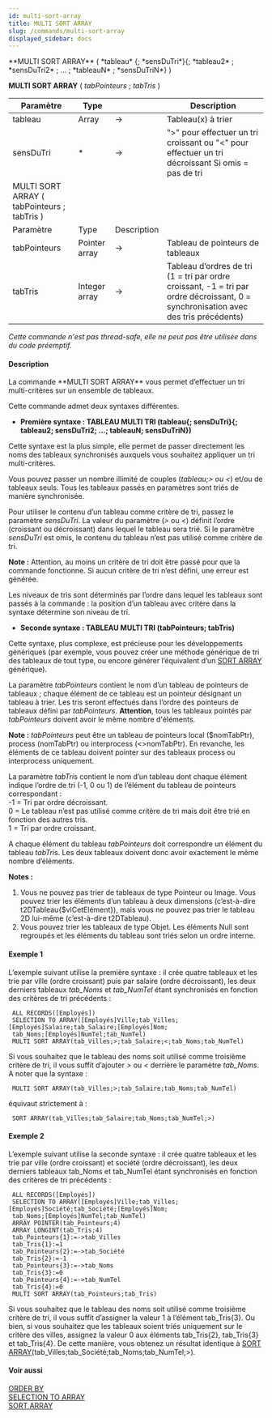 ```yaml
---
id: multi-sort-array
title: MULTI SORT ARRAY
slug: /commands/multi-sort-array
displayed_sidebar: docs
---
```


<!--REF #_command_.MULTI SORT ARRAY.Syntax-->**MULTI SORT ARRAY** ( *tableau* {; *sensDuTri*}{; *tableau2* ; *sensDuTri2* ; ... ; *tableauN* ; *sensDuTriN*} ) <br/>
**MULTI SORT ARRAY** ( *tabPointeurs* ; *tabTris* )<!-- END REF-->
<!--REF #_command_.MULTI SORT ARRAY.Params-->
| Paramètre | Type |  | Description |
| --- | --- | --- | --- |
| tableau | Array | &#8594;  | Tableau(x) à trier |
| sensDuTri | * | &#8594;  | ">" pour effectuer un tri croissant ou "<" pour effectuer un tri décroissant Si omis  = pas de tri |
| MULTI SORT ARRAY ( tabPointeurs ; tabTris ) |
| Paramètre | Type | Description |
| tabPointeurs | Pointer array | &#8594;  | Tableau de pointeurs de tableaux |
| tabTris | Integer array | &#8594;  | Tableau d’ordres de tri (1 = tri par ordre croissant, -1 = tri par ordre décroissant, 0 = synchronisation avec des tris précédents) |

<!-- END REF-->

*Cette commande n'est pas thread-safe, elle ne peut pas être utilisée dans du code préemptif.*


#### Description 

<!--REF #_command_.MULTI SORT ARRAY.Summary-->La commande **MULTI SORT ARRAY** vous permet d’effectuer un tri multi-critères sur un ensemble de tableaux.<!-- END REF-->

Cette commande admet deux syntaxes différentes.

* **Première syntaxe : TABLEAU MULTI TRI (tableau{; sensDuTri}{; tableau2; sensDuTri2; ...; tableauN; sensDuTriN})**

Cette syntaxe est la plus simple, elle permet de passer directement les noms des tableaux synchronisés auxquels vous souhaitez appliquer un tri multi-critères.

Vous pouvez passer un nombre illimité de couples (*tableau;> ou <*) et/ou de tableaux seuls. Tous les tableaux passés en paramètres sont triés de manière synchronisée.

Pour utiliser le contenu d’un tableau comme critère de tri, passez le paramètre *sensDuTri*. La valeur du paramètre (*\>* ou *<*) définit l’ordre (croissant ou décroissant) dans lequel le tableau sera trié. Si le paramètre *sensDuTri* est omis, le contenu du tableau n’est pas utilisé comme critère de tri.

**Note :** Attention, au moins un critère de tri doit être passé pour que la commande fonctionne. Si aucun critère de tri n’est défini, une erreur est générée.

Les niveaux de tris sont déterminés par l’ordre dans lequel les tableaux sont passés à la commande : la position d’un tableau avec critère dans la syntaxe détermine son niveau de tri.

* **Seconde syntaxe : TABLEAU MULTI TRI (tabPointeurs; tabTris)**

Cette syntaxe, plus complexe, est précieuse pour les développements génériques (par exemple, vous pouvez créer une méthode générique de tri des tableaux de tout type, ou encore générer l’équivalent d’un [SORT ARRAY](sort-array.md) générique).

La paramètre *tabPointeurs* contient le nom d’un tableau de pointeurs de tableaux ; chaque élément de ce tableau est un pointeur désignant un tableau à trier. Les tris seront effectués dans l’ordre des pointeurs de tableaux défini par *tabPointeurs*. **Attention**, tous les tableaux pointés par *tabPointeurs* doivent avoir le même nombre d'éléments.

**Note :** *tabPointeurs* peut être un tableau de pointeurs local ($nomTabPtr), process (nomTabPtr) ou interprocess (<>nomTabPtr). En revanche, les éléments de ce tableau doivent pointer sur des tableaux process ou interprocess uniquement.

La paramètre *tabTri*s contient le nom d’un tableau dont chaque élément indique l’ordre de tri (-1, 0 ou 1) de l’élément du tableau de pointeurs correspondant :  
\-1 = Tri par ordre décroissant.  
0 = Le tableau n’est pas utilisé comme critère de tri mais doit être trié en fonction des autres tris.   
1 = Tri par ordre croissant.

A chaque élément du tableau *tabPointeurs* doit correspondre un élément du tableau *tabTri*s. Les deux tableaux doivent donc avoir exactement le même nombre d’éléments.

**Notes :** 

1. Vous ne pouvez pas trier de tableaux de type Pointeur ou Image. Vous pouvez trier les éléments d’un tableau à deux dimensions (c’est-à-dire t2DTableau{$vlCetElément}), mais vous ne pouvez pas trier le tableau 2D lui-même (c’est-à-dire t2DTableau).
2. Vous pouvez trier les tableaux de type Objet. Les éléments Null sont regroupés et les éléments du tableau sont triés selon un ordre interne.

#### Exemple 1 

L’exemple suivant utilise la première syntaxe : il crée quatre tableaux et les trie par ville (ordre croissant) puis par salaire (ordre décroissant), les deux derniers tableaux *tab\_Noms* et *tab\_NumTel* étant synchronisés en fonction des critères de tri précédents :

```4d
 ALL RECORDS([Employés])
 SELECTION TO ARRAY([Employés]Ville;tab_Villes;[Employés]Salaire;tab_Salaire;[Employés]Nom;
 tab_Noms;[Employés]NumTel;tab_NumTel)
 MULTI SORT ARRAY(tab_Villes;>;tab_Salaire;<;tab_Noms;tab_NumTel)
```

Si vous souhaitez que le tableau des noms soit utilisé comme troisième critère de tri, il vous suffit d’ajouter *\>* ou *<* derrière le paramètre *tab\_Noms*.   
A noter que la syntaxe :

```4d
 MULTI SORT ARRAY(tab_Villes;>;tab_Salaire;tab_Noms;tab_NumTel)
```

équivaut strictement à :

```4d
 SORT ARRAY(tab_Villes;tab_Salaire;tab_Noms;tab_NumTel;>)
```

#### Exemple 2 

L’exemple suivant utilise la seconde syntaxe : il crée quatre tableaux et les trie par ville (ordre croissant) et société (ordre décroissant), les deux derniers tableaux tab\_Noms et tab\_NumTel étant synchronisés en fonction des critères de tri précédents :

```4d
 ALL RECORDS([Employés])
 SELECTION TO ARRAY([Employés]Ville;tab_Villes;[Employés]Société;tab_Société;[Employés]Nom;
 tab_Noms;[Employés]NumTel;tab_NumTel)
 ARRAY POINTER(tab_Pointeurs;4)
 ARRAY LONGINT(tab_Tris;4)
 tab_Pointeurs{1}:=->tab_Villes
 tab_Tris{1}:=1
 tab_Pointeurs{2}:=->tab_Société
 tab_Tris{2}:=-1
 tab_Pointeurs{3}:=->tab_Noms
 tab_Tris{3}:=0
 tab_Pointeurs{4}:=->tab_NumTel
 tab_Tris{4}:=0
 MULTI SORT ARRAY(tab_Pointeurs;tab_Tris)
```

Si vous souhaitez que le tableau des noms soit utilisé comme troisième critère de tri, il vous suffit d’assigner la valeur 1 à l’élément tab\_Tris{3}. Ou bien, si vous souhaitez que les tableaux soient triés uniquement sur le critère des villes, assignez la valeur 0 aux éléments tab\_Tris{2}, tab\_Tris{3} et tab\_Tris{4}. De cette manière, vous obtenez un résultat identique à [SORT ARRAY](sort-array.md)(tab\_Villes;tab\_Société;tab\_Noms;tab\_NumTel;>). 

#### Voir aussi 

[ORDER BY](order-by.md)  
[SELECTION TO ARRAY](selection-to-array.md)  
[SORT ARRAY](sort-array.md)  